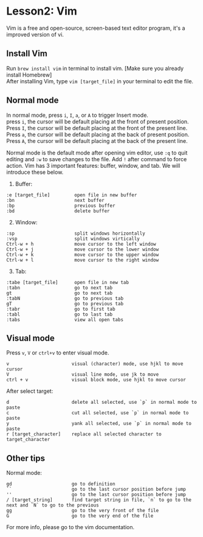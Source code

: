 # Lesson2: Vim
Vim is a free and open-source, screen-based text editor program, it's a improved version of vi.  

## Install Vim
Run `brew install vim` in terminal to install vim. [Make sure you already install Homebrew]  
After installing Vim, type `vim [target_file]` in your terminal to edit the file.  

## Normal mode
In normal mode, press `i`, `I`, `a`, or `A` to trigger Insert mode.  
press `i`, the cursor will be default placing at the front of present position.  
Press `I`, the cursor will be default placing at the front of the present line.  
Press `a`, the cursor will be default placing at the back of present position.  
Press `A`, the cursor will be default placing at the back of the present line.  

Normal mode is the default mode after opening vim editor, use `:q` to quit editing and `:w` to save changes to the file. 
Add `!` after command to force action. 
Vim has 3 important features: buffer, window, and tab. We will introduce these below.  
1. Buffer: 
```
:e [target_file]         open file in new buffer
:bn                      next buffer
:bp                      previous buffer
:bd                      delete buffer
```

2. Window:
```
:sp                      split windows horizontally 
:vsp                     split windows virtically
Ctrl-w + h               move cursor to the left window
Ctrl-w + j               move cursor to the lower window
Ctrl-w + k               move cursor to the upper window
Ctrl-w + l               move cursor to the right window
```

3. Tab:
```
:tabe [target_file]      open file in new tab 
:tabn                    go to next tab
gt                       go to next tab
:tabN                    go to previous tab
gT                       go to previous tab
:tabr                    go to first tab 
:tabl                    go to last tab
:tabs                    view all open tabs
```

## Visual mode
Press `v`, `V` or `ctrl+v` to enter visual mode.  
```
v                       visual (character) mode, use hjkl to move cursor
V                       visual line mode, use jk to move
ctrl + v                visual block mode, use hjkl to move cursor
```

After select target: 
```
d                       delete all selected, use `p` in normal mode to paste
c                       cut all selected, use `p` in normal mode to paste
y                       yank all selected, use `p` in normal mode to paste
r [target_character]    replace all selected character to target_character
```

## Other tips
Normal mode:
```
gd                      go to definition
``                      go to the last cursor position before jump
''                      go to the last cursor position before jump
/ [target_string]       find target string in file, `n` to go to the next and `N` to go to the previous
gg                      go to the very front of the file
G                       go to the very end of the file
```

For more info, please go to the vim documentation. 
